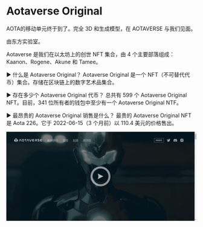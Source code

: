 # Aotaverse Original

AOTA的移动单元终于到了。完全 3D 和生成模型，在 AOTAVERSE 与我们见面。

由东方实验室。

Aotaverse 是我们在以太坊上的创世 NFT 集合，由 4 个主要部落组成：Kaanon、Rogene、Akune 和 Tamee。

▶ 什么是 Aotaverse Original？
Aotaverse Original 是一个 NFT（不可替代代币）集合。存储在区块链上的数字艺术品集合。

▶ 存在多少个 Aotaverse Original 代币？
总共有 599 个 Aotaverse Original NFT。目前，341 位所有者的钱包中至少有一个 Aotaverse Original NTF。

▶ 最昂贵的 Aotaverse Original 销售是什么？
最贵的 Aotaverse Original NFT 是 Aota 226。它于 2022-06-15（3 个月前）以 110.4 美元的价格售出。

![nft](3232131_new.png)
